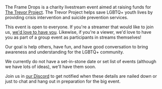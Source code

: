 The Frame Drops is a charity livestream event aimed at raising funds for [The Trevor Project](https://www.thetrevorproject.org/).
The Trevor Project helps save LGBTQ+ youth lives by providing crisis intervention and suicide prevention services.

This event is open to everyone. If you're a streamer that would like to join us, [we'd love to have you](/streamers-setup/).
Likewise, if you're a viewer, we'd love to have you as part of a group event as participants in streams themselves!

Our goal is help others, have fun, and have good conversation to bring awareness and understanding for the LGBTQ+ community.

We currently do not have a set-in-stone date or set list of events (although we have lots of ideas), we'll have them soon.

Join us in [our Discord](https://discord.theframedrops.com) to get notified when these details are nailed down or just to chat
and hang out in preparation for the big event.
